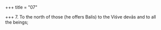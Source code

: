 +++
title = "07"

+++
7. To the north of those (he offers Balis) to the Viśve devās and to all the beings;
